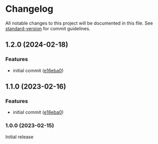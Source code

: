 # Changelog

All notable changes to this project will be documented in this file. See [standard-version](https://github.com/conventional-changelog/standard-version) for commit guidelines.

## 1.2.0 (2024-02-18)


### Features

* initial commit ([e16eba0](https://github.com/filiphric/cypress-plugin-xhr-toggle/commits/e16eba04542322227a6ce29bab8e217a016e7f95))

## 1.1.0 (2023-02-16)


### Features

* initial commit ([e16eba0](https://github.com/filiphric/cypress-plugin-xhr-toggle/commits/e16eba04542322227a6ce29bab8e217a016e7f95))

### 1.0.0 (2023-02-15)

Initial release
